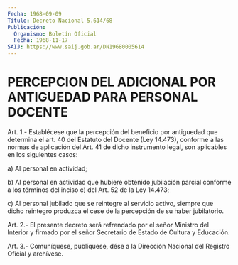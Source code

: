 ```yaml
---
Fecha: 1968-09-09
Título: Decreto Nacional 5.614/68
Publicación:
  Organismo: Boletín Oficial
  Fecha: 1968-11-17
SAIJ: https://www.saij.gob.ar/DN19680005614
---
```

# PERCEPCION DEL ADICIONAL POR ANTIGUEDAD PARA PERSONAL DOCENTE

<a id="1"></a>
Art.  1.-  Establécese  que  la  percepción  del beneficio por antiguedad que determina el art. 40 del Estatuto del  Docente  (Ley 14.473),  conforme  a las normas de aplicación del Art. 41 de dicho instrumento legal, son  aplicables  en  los  siguientes casos:

a) Al personal en actividad;

b)  Al  personal  en  actividad  que  hubiere  obtenido  jubilación parcial conforme a los términos del inciso c) del  Art.  52  de  la Ley 14.473;

c)  Al  personal  jubilado  que  se  reintegre  al servicio activo, siempre  que dicho reintegro produzca el cese de la  percepción  de su haber jubilatorio.

<a id="2"></a>
Art.  2.-  El  presente  decreto  será refrendado por el señor Ministro del Interior y firmado por el señor  Secretario  de Estado de Cultura y Educación.

<a id="3"></a>
Art. 3.- Comuníquese, publíquese, dése a la Dirección Nacional del Registro Oficial y archívese.